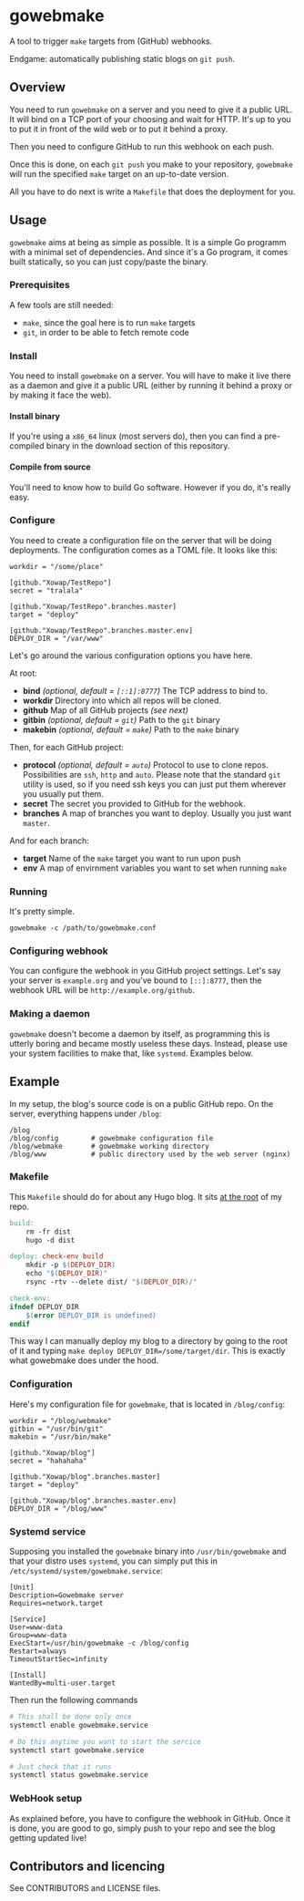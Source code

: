# gowebmake

A tool to trigger `make` targets from (GitHub) webhooks.

Endgame: automatically publishing static blogs on `git push`.

## Overview

You need to run `gowebmake` on a server and you need to give it a public URL. It will bind on a TCP port of your
choosing and wait for HTTP. It's up to you to put it in front of the wild web or to put it behind a proxy.

Then you need to configure GitHub to run this webhook on each push.

Once this is done, on each `git push` you make to your repository, `gowebmake` will run the specified `make` target on
an up-to-date version.

All you have to do next is write a `Makefile` that does the deployment for you.

## Usage

`gowebmake` aims at being as simple as possible. It is a simple Go programm with a minimal set of dependencies. And
since it's a Go program, it comes built statically, so you can just copy/paste the binary.

### Prerequisites

A few tools are still needed:

- `make`, since the goal here is to run `make` targets
- `git`, in order to be able to fetch remote code

### Install

You need to install `gowebmake` on a server. You will have to make it live there as a daemon and give it a public URL
(either by running it behind a proxy or by making it face the web).

#### Install binary

If you're using a `x86_64` linux (most servers do), then you can find a pre-compiled binary in the download section of
this repository.

#### Compile from source

You'll need to know how to build Go software. However if you do, it's really easy.

### Configure

You need to create a configuration file on the server that will be doing deployments. The configuration comes as a TOML
file. It looks like this:

```
workdir = "/some/place"

[github."Xowap/TestRepo"]
secret = "tralala"

[github."Xowap/TestRepo".branches.master]
target = "deploy"

[github."Xowap/TestRepo".branches.master.env]
DEPLOY_DIR = "/var/www"
```

Let's go around the various configuration options you have here.

At root:

- **bind** *(optional, default = `[::1]:8777`)* The TCP address to bind to.
- **workdir** Directory into which all repos will be cloned.
- **github** Map of all GitHub projects *(see next)*
- **gitbin** *(optional, default = `git`)* Path to the `git` binary
- **makebin** *(optional, default = `make`)* Path to the `make` binary

Then, for each GitHub project:

- **protocol** *(optional, default = `auto`)* Protocol to use to clone repos. Possibilities are `ssh`, `http` and
  `auto`. Please note that the standard `git` utility is used, so if you need ssh keys you can just put them wherever
  you usually put them.
- **secret** The secret you provided to GitHub for the webhook.
- **branches** A map of branches you want to deploy. Usually you just want `master`.

And for each branch:

- **target** Name of the `make` target you want to run upon push
- **env** A map of envirnment variables you want to set when running `make`

### Running

It's pretty simple.

```
gowebmake -c /path/to/gowebmake.conf
```

### Configuring webhook

You can configure the webhook in you GitHub project settings. Let's say your server is `example.org` and you've bound
to `[::]:8777`, then the webhook URL will be `http://example.org/github`.

### Making a daemon

`gowebmake` doesn't become a daemon by itself, as programming this is utterly boring and became mostly useless these
days. Instead, please use your system facilities to make that, like `systemd`. Examples below.


## Example

In my setup, the blog's source code is on a public GitHub repo. On the server, everything happens under `/blog`:

```
/blog
/blog/config        # gowebmake configuration file
/blog/webmake       # gowebmake working directory
/blog/www           # public directory used by the web server (nginx)
```

### Makefile

This `Makefile` should do for about any Hugo blog. It sits
[at the root](https://github.com/Xowap/blog/blob/master/Makefile) of my repo.

```Makefile
build:
	rm -fr dist
	hugo -d dist

deploy: check-env build
	mkdir -p $(DEPLOY_DIR)
	echo "$(DEPLOY_DIR)"
	rsync -rtv --delete dist/ "$(DEPLOY_DIR)/"

check-env:
ifndef DEPLOY_DIR
	$(error DEPLOY_DIR is undefined)
endif
```

This way I can manually deploy my blog to a directory by going to the root of it and typing
`make deploy DEPLOY_DIR=/some/target/dir`. This is exactly what gowebmake does under the hood.

### Configuration

Here's my configuration file for `gowebmake`, that is located in `/blog/config`:

```
workdir = "/blog/webmake"
gitbin = "/usr/bin/git"
makebin = "/usr/bin/make"

[github."Xowap/blog"]
secret = "hahahaha"

[github."Xowap/blog".branches.master]
target = "deploy"

[github."Xowap/blog".branches.master.env]
DEPLOY_DIR = "/blog/www"
```

### Systemd service

Supposing you installed the `gowebmake` binary into `/usr/bin/gowebmake` and that your distro uses `systemd`, you can
simply put this in `/etc/systemd/system/gowebmake.service`:

```
[Unit]
Description=Gowebmake server
Requires=network.target

[Service]
User=www-data
Group=www-data
ExecStart=/usr/bin/gowebmake -c /blog/config
Restart=always
TimeoutStartSec=infinity

[Install]
WantedBy=multi-user.target
```

Then run the following commands

```bash
# This shall be done only once
systemctl enable gowebmake.service

# Do this anytime you want to start the sercice
systemctl start gowebmake.service

# Just check that it runs
systemctl status gowebmake.service
```

### WebHook setup

As explained before, you have to configure the webhook in GitHub. Once it is done, you are good to go, simply push
to your repo and see the blog getting updated live!

## Contributors and licencing

See CONTRIBUTORS and LICENSE files.
